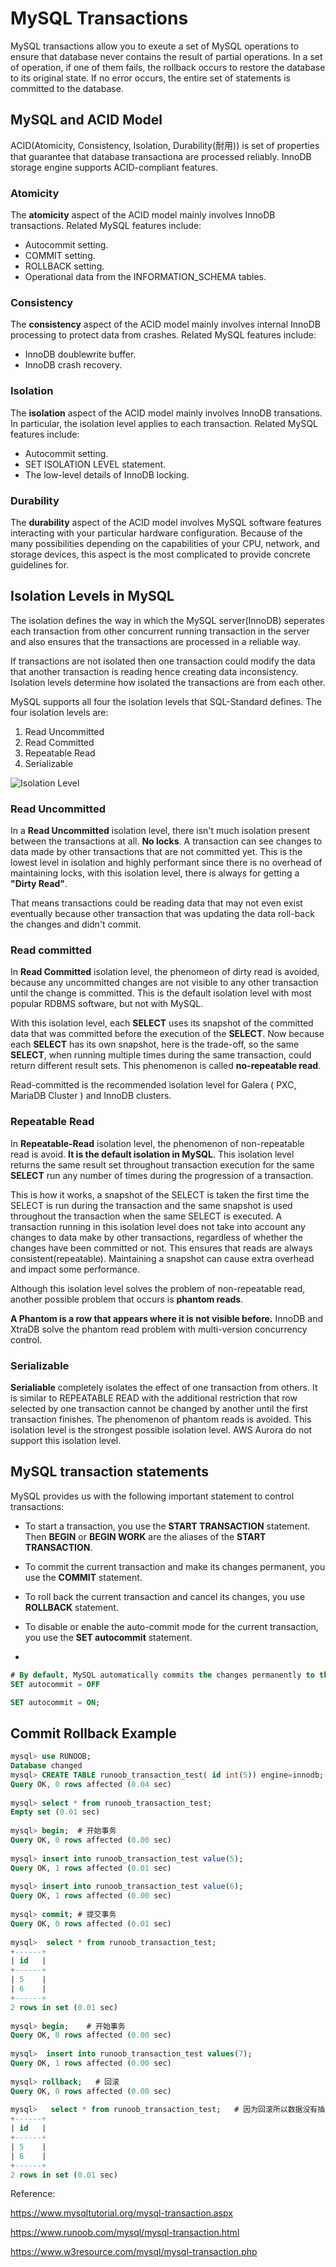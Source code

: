 # MySQL Transactions

MySQL transactions allow you to exeute a set of MySQL operations to ensure that database never contains the result of partial operations. In a set of operation, if one of them fails, the rollback occurs to restore the database to its original state. If no error occurs, the entire set of statements is committed to the database.

## MySQL and ACID Model

ACID(Atomicity, Consistency, Isolation, Durability(耐用)) is set of properties that guarantee that database transactiona are processed reliably. InnoDB storage engine supports ACID-compliant features. 

### Atomicity

The **atomicity** aspect of the ACID model mainly involves InnoDB transactions. Related MySQL features include:

* Autocommit setting.
* COMMIT setting.
* ROLLBACK setting.
* Operational data from the INFORMATION_SCHEMA tables.

### Consistency

The **consistency** aspect of the ACID model mainly involves internal InnoDB processing to protect data from crashes. Related MySQL features include:

* InnoDB doublewrite buffer.
* InnoDB crash recovery.


### Isolation

The **isolation** aspect of the ACID model mainly involves InnoDB transations. In particular, the isolation level applies to each transaction. Related MySQL features include:

* Autocommit setting.
* SET ISOLATION LEVEL statement.
* The low-level details of InnoDB locking.


### Durability

The **durability** aspect of the ACID model involves MySQL software features interacting with your particular hardware configuration. Because of the many possibilities depending on the capabilities of your CPU, network, and storage devices, this aspect is the most complicated to provide concrete guidelines for.


## Isolation Levels in MySQL

The isolation defines the way in which the MySQL server(InnoDB) seperates each transaction from other concurrent running transaction in the server and also ensures that the transactions are processed in a reliable way.

If transactions are not isolated then one transaction could modify the data that another transaction is reading hence creating data inconsistency. Isolation levels determine how isolated the transactions are from each other. 

MySQL supports all four the isolation levels that SQL-Standard defines. The four isolation levels are:

1. Read Uncommitted
2. Read Committed
3. Repeatable Read
4. Serializable

![Isolation Level](https://mydbops.files.wordpress.com/2018/03/output.gif?w=475&zoom=2)


### Read Uncommitted

In a **Read Uncommitted** isolation level, there isn't much isolation present between the transactions at all.
**No locks**. A transaction can see changes to data made by other transactions that are not committed yet. This is the lowest level in isolation and highly performant since there is no overhead of maintaining locks, with this isolation level, there is always for getting a **"Dirty Read"**.

That means transactions could be reading data that may not even exist eventually because other transaction that was updating the data roll-back the changes and didn't commit. 

### Read committed

In **Read Committed** isolation level, the phenomeon of dirty read is avoided, because any uncommitted changes are not visible to any other transaction until the change is committed. This is the default isolation level with most popular RDBMS software, but not with MySQL.

With this isolation level, each **SELECT** uses its snapshot of the committed data that was committed before the execution of the **SELECT**. Now because each **SELECT** has its own snapshot, here is the trade-off, so the same **SELECT**, when running multiple times during the same transaction, could return different result sets. This phenomenon is called **no-repeatable read**.

Read-committed is the recommended isolation level for Galera ( PXC, MariaDB Cluster ) and InnoDB clusters.

### Repeatable Read

In **Repeatable-Read** isolation level, the phenomenon of non-repeatable read is avoid. **It is the default isolation in MySQL**. This isolation level returns the same result set throughout transaction execution for the same **SELECT** run any number of times during the progression of a transaction.

This is how it works, a snapshot of the SELECT is taken the first time the SELECT is run during the transaction and the same snapshot is used throughout the transaction when the same SELECT is executed. A transaction running in this isolation level does not take into account any changes to data make by other transactions, regardless of whether the changes have been committed or not. This ensures that reads are always consistent(repeatable). Maintaining a snapshot can cause extra overhead and impact some performance.

Although this isolation level solves the problem of non-repeatable read, another possible problem that occurs is **phantom reads**.

**A Phantom is a row that appears where it is not visible before.** InnoDB and XtraDB solve the phantom read problem with multi-version concurrency control.

### Serializable

**Serialiable** completely isolates the effect of one transaction from others. It is similar to REPEATABLE READ with the additional restriction that row selected by one transaction cannot be changed by another until the first transaction finishes. The phenomenon of phantom reads is avoided. This isolation level is the strongest possible isolation level. AWS Aurora do not support this isolation level.



## MySQL transaction statements

MySQL provides us with the following important statement to control transactions:

* To start a transaction, you use the **START TRANSACTION** statement. Then **BEGIN** or **BEGIN WORK** are the aliases of the **START TRANSACTION**.

* To commit the current transaction and make its changes permanent, you use the **COMMIT** statement. 

* To roll back the current transaction and cancel its changes, you use **ROLLBACK** statement.

* To disable or enable the auto-commit mode for the current transaction, you use the **SET autocommit** statement.
* 

~~~sql
# By default, MySQL automatically commits the changes permanently to the database.
SET autocommit = OFF

SET autocommit = ON;
~~~

## Commit Rollback Example

~~~sql
mysql> use RUNOOB;
Database changed
mysql> CREATE TABLE runoob_transaction_test( id int(5)) engine=innodb;  # 创建数据表
Query OK, 0 rows affected (0.04 sec)
 
mysql> select * from runoob_transaction_test;
Empty set (0.01 sec)
 
mysql> begin;  # 开始事务
Query OK, 0 rows affected (0.00 sec)
 
mysql> insert into runoob_transaction_test value(5);
Query OK, 1 rows affected (0.01 sec)
 
mysql> insert into runoob_transaction_test value(6);
Query OK, 1 rows affected (0.00 sec)
 
mysql> commit; # 提交事务
Query OK, 0 rows affected (0.01 sec)
 
mysql>  select * from runoob_transaction_test;
+------+
| id   |
+------+
| 5    |
| 6    |
+------+
2 rows in set (0.01 sec)
 
mysql> begin;    # 开始事务
Query OK, 0 rows affected (0.00 sec)
 
mysql>  insert into runoob_transaction_test values(7);
Query OK, 1 rows affected (0.00 sec)
 
mysql> rollback;   # 回滚
Query OK, 0 rows affected (0.00 sec)
 
mysql>   select * from runoob_transaction_test;   # 因为回滚所以数据没有插入
+------+
| id   |
+------+
| 5    |
| 6    |
+------+
2 rows in set (0.01 sec)
~~~


Reference:

https://www.mysqltutorial.org/mysql-transaction.aspx

https://www.runoob.com/mysql/mysql-transaction.html

https://www.w3resource.com/mysql/mysql-transaction.php